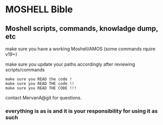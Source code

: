 # MOSHELL Bible
## Moshell scripts, commands, knowladge dump, etc

make sure you have a working Moshell/AMOS (some commands rquire v19+)

make sure you update your paths accordingly after reviewing scripts/commands

```
make sure you READ the code !
make sure you READ THE code !!
make sure you READ THE CODE !!!
```

contact MervanA@git for questions.

### everything is as is and it is your responsibility for using it as such
